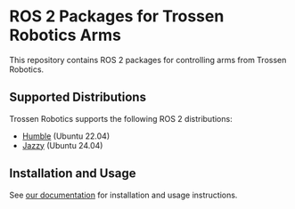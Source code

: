 # ROS 2 Packages for Trossen Robotics Arms

This repository contains ROS 2 packages for controlling arms from Trossen Robotics.

## Supported Distributions

Trossen Robotics supports the following ROS 2 distributions:

- [Humble](https://github.com/TrossenRobotics/trossen_arm_ros/tree/humble) (Ubuntu 22.04)
- [Jazzy](https://github.com/TrossenRobotics/trossen_arm_ros/tree/jazzy) (Ubuntu 24.04)

## Installation and Usage

See [our documentation](https://docs.trossenrobotics.com/trossen_arm/main/tutorials/ros2.html) for installation and usage instructions.
